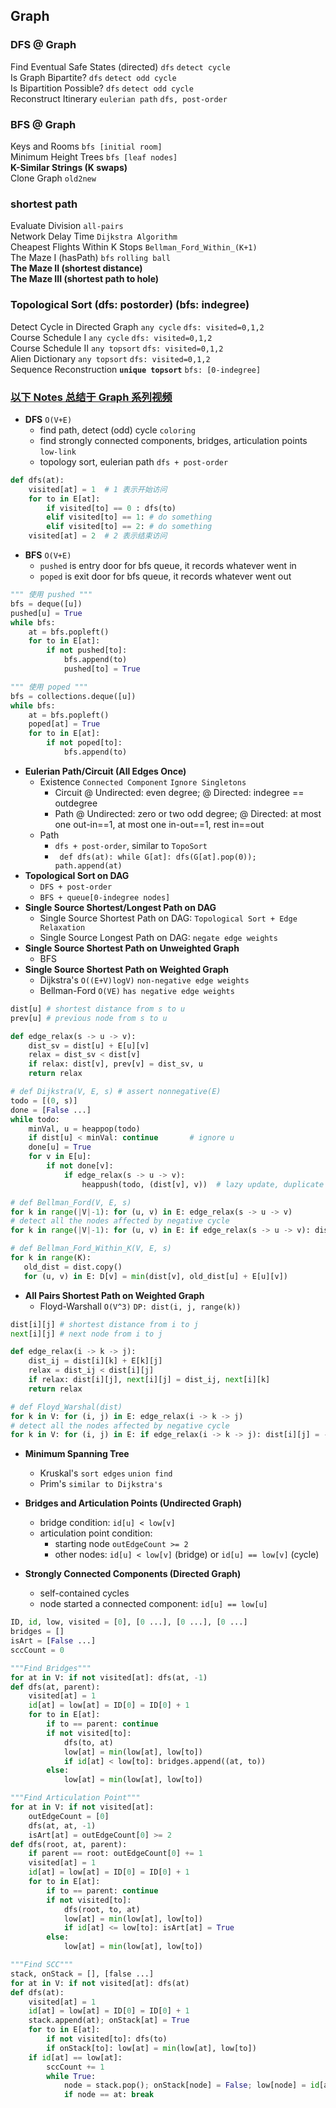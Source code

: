 ## Graph

### DFS @ Graph

Find Eventual Safe States (directed) `dfs` `detect cycle`        
Is Graph Bipartite?  `dfs` `detect odd cycle`     
Is Bipartition Possible? `dfs` `detect odd cycle`   
Reconstruct Itinerary `eulerian path` `dfs, post-order`    

### BFS @ Graph
Keys and Rooms `bfs [initial room]`       
Minimum Height Trees  `bfs [leaf nodes]`       
**K-Similar Strings (K swaps)**        
Clone Graph  `old2new`    

### shortest path
Evaluate Division `all-pairs`       
Network Delay Time `Dijkstra Algorithm`      
Cheapest Flights Within K Stops  `Bellman_Ford_Within_(K+1)`   
The Maze I (hasPath) `bfs` `rolling ball`    
**The Maze II (shortest distance)**   
**The Maze III (shortest path to hole)**   

### Topological Sort (dfs: postorder) (bfs: indegree)

Detect Cycle in Directed Graph  `any cycle` `dfs: visited=0,1,2`     
Course Schedule I  `any cycle` `dfs: visited=0,1,2`     
Course Schedule II `any topsort`  `dfs: visited=0,1,2`     
Alien Dictionary `any topsort` `dfs: visited=0,1,2`        
Sequence Reconstruction  **`unique topsort`** `bfs: [0-indegree]`  



### [以下 Notes 总结于 Graph 系列视频](https://www.youtube.com/watch?v=eQA-m22wjTQ&list=PLDV1Zeh2NRsDGO4--qE8yH72HFL1Km93P)

<!--* Type of Graphs     
  * (Un)weighted (Un)directed Graph
  * Special: Tree, DAG, Bipartite, Complete Graph (worst case)
* Representing Graph `(u, v, w)`
  * adjacency matrix `matrix[u][v] => w`
  * adjacency hash `dict[u][v] => w`
  * edge list: `list[index] => (u,v,w)`-->
* **DFS** `O(V+E)`
  * find path, detect (odd) cycle `coloring`
  * find strongly connected components, bridges, articulation points `low-link`
  * topology sort, eulerian path `dfs + post-order`

``` python
def dfs(at):
    visited[at] = 1  # 1 表示开始访问
    for to in E[at]:
        if visited[to] == 0 : dfs(to)
        elif visited[to] == 1: # do something
        elif visited[to] == 2: # do something
    visited[at] = 2  # 2 表示结束访问
```

* **BFS** `O(V+E)`
  * `pushed` is entry door for bfs queue, it records whatever went in
  * `poped` is exit door for bfs queue, it records whatever went out

```python
""" 使用 pushed """
bfs = deque([u])
pushed[u] = True
while bfs:
    at = bfs.popleft()
    for to in E[at]:
        if not pushed[to]:
            bfs.append(to)
            pushed[to] = True

""" 使用 poped """
bfs = collections.deque([u])
while bfs:
    at = bfs.popleft()
    poped[at] = True
    for to in E[at]:
        if not poped[to]:
            bfs.append(to)
```

* **Eulerian Path/Circuit (All Edges Once)**
  * Existence `Connected Component` `Ignore Singletons`
     * Circuit @ Undirected: even degree; @ Directed: indegree == outdegree
     * Path @ Undirected: zero or two odd degree; @ Directed: at most one out-in==1, at most one in-out==1, rest in==out
  * Path 
     * `dfs + post-order`, similar to `TopoSort`
     * ``` def dfs(at): while G[at]: dfs(G[at].pop(0)); path.append(at)``` 
* **Topological Sort on DAG**
  * `DFS + post-order`
  * `BFS + queue[0-indegree nodes]`
* **Single Source Shortest/Longest Path on DAG**
  * Single Source Shortest Path on DAG: `Topological Sort + Edge Relaxation`
  * Single Source Longest Path on DAG: `negate edge weights`
* **Single Source Shortest Path on Unweighted Graph**
  * BFS
* **Single Source Shortest Path on Weighted Graph**
  * Dijkstra's `O((E+V)logV)` `non-negative edge weights`
  * Bellman-Ford `O(VE)` `has negative edge weights`

``` python
dist[u] # shortest distance from s to u
prev[u] # previous node from s to u

def edge_relax(s -> u -> v):
    dist_sv = dist[u] + E[u][v]
    relax = dist_sv < dist[v]
    if relax: dist[v], prev[v] = dist_sv, u
    return relax

# def Dijkstra(V, E, s) # assert nonnegative(E)
todo = [(0, s)]
done = [False ...]
while todo: 
    minVal, u = heappop(todo)
    if dist[u] < minVal: continue       # ignore u
    done[u] = True
    for v in E[u]:
        if not done[v]:
            if edge_relax(s -> u -> v):
                heappush(todo, (dist[v], v))  # lazy update, duplicate nodes

# def Bellman_Ford(V, E, s)
for k in range(|V|-1): for (u, v) in E: edge_relax(s -> u -> v)
# detect all the nodes affected by negative cycle
for k in range(|V|-1): for (u, v) in E: if edge_relax(s -> u -> v): dist[v] = -inf

# def Bellman_Ford_Within_K(V, E, s)
for k in range(K):
   old_dist = dist.copy()
   for (u, v) in E: D[v] = min(dist[v], old_dist[u] + E[u][v])
```

* **All Pairs Shortest Path on Weighted Graph**
  * Floyd-Warshall `O(V^3)` `DP: dist(i, j, range(k))`

``` python
dist[i][j] # shortest distance from i to j
next[i][j] # next node from i to j

def edge_relax(i -> k -> j):
    dist_ij = dist[i][k] + E[k][j]
    relax = dist_ij < dist[i][j]
    if relax: dist[i][j], next[i][j] = dist_ij, next[i][k]
    return relax

# def Floyd_Warshal(dist)
for k in V: for (i, j) in E: edge_relax(i -> k -> j)
# detect all the nodes affected by negative cycle
for k in V: for (i, j) in E: if edge_relax(i -> k -> j): dist[i][j] = -inf
```

* **Minimum Spanning Tree**
  * Kruskal's `sort edges` `union find` 
  * Prim's `similar to Dijkstra's`

* **Bridges and Articulation Points (Undirected Graph)**
  * bridge condition: `id[u] < low[v]`
  * articulation point condition: 
     * starting node `outEdgeCount >= 2`
     * other nodes: `id[u] < low[v]` (bridge) or  `id[u] == low[v]` (cycle)
* **Strongly Connected Components (Directed Graph)**
  * self-contained cycles
  * node started a connected component: `id[u] == low[u]`

``` python
ID, id, low, visited = [0], [0 ...], [0 ...], [0 ...]
bridges = []
isArt = [False ...]
sccCount = 0

"""Find Bridges"""
for at in V: if not visited[at]: dfs(at, -1)
def dfs(at, parent):
    visited[at] = 1
    id[at] = low[at] = ID[0] = ID[0] + 1
    for to in E[at]:
        if to == parent: continue
        if not visited[to]:
            dfs(to, at)
            low[at] = min(low[at], low[to])
            if id[at] < low[to]: bridges.append((at, to))
        else:
            low[at] = min(low[at], low[to])

"""Find Articulation Point"""
for at in V: if not visited[at]:
    outEdgeCount = [0]
    dfs(at, at, -1)
    isArt[at] = outEdgeCount[0] >= 2
def dfs(root, at, parent):
    if parent == root: outEdgeCount[0] += 1
    visited[at] = 1
    id[at] = low[at] = ID[0] = ID[0] + 1
    for to in E[at]:
        if to == parent: continue
        if not visited[to]:
            dfs(root, to, at)
            low[at] = min(low[at], low[to])
            if id[at] <= low[to]: isArt[at] = True
        else:
            low[at] = min(low[at], low[to])

"""Find SCC"""
stack, onStack = [], [false ...]
for at in V: if not visited[at]: dfs(at)
def dfs(at):
    visited[at] = 1
    id[at] = low[at] = ID[0] = ID[0] + 1
    stack.append(at); onStack[at] = True    
    for to in E[at]:
        if not visited[to]: dfs(to)
        if onStack[to]: low[at] = min(low[at], low[to])
    if id[at] == low[at]:
        sccCount += 1
        while True:
            node = stack.pop(); onStack[node] = False; low[node] = id[at]
            if node == at: break        
```



<!--
* **Traveling Salesman Problem** (NP-Hard) (Held-Karp)
  
* **Max Flow** (Ford-Fulkerson, Edmonds-Karp, Dinic's)
-->

